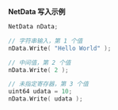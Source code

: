 **NetData 写入示例**
```cpp
NetData nData;

// 字符串输入，第 1 个值
nData.Write( "Hello World" );

// 中间值，第 2 个值
nData.Write( 2 );

// 未指定寄存器，第 3 个值
uint64 udata = 10;
nData.Write( udata );
```
